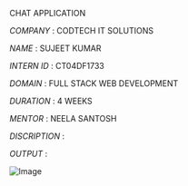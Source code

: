 CHAT APPLICATION

*COMPANY* : CODTECH IT SOLUTIONS

*NAME* : SUJEET KUMAR

*INTERN ID* : CT04DF1733

*DOMAIN* : FULL STACK WEB DEVELOPMENT

*DURATION* : 4 WEEKS

*MENTOR* : NEELA SANTOSH

*DISCRIPTION* :

*OUTPUT* :

![Image](https://github.com/user-attachments/assets/1dac9694-7462-4ba1-b328-7be7da8b0b5a)
